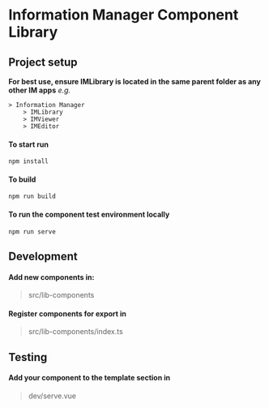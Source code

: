 # Information Manager Component Library

## Project setup

**For best use, ensure IMLibrary is located in the same parent folder as any other IM apps**
*e.g.*

    > Information Manager
        > IMLibrary
        > IMViewer
        > IMEditor

#### To start run

`npm install`


#### To build

`npm run build`


#### To run the component test environment locally

`npm run serve`


## Development

#### Add new components in:

> src/lib-components

#### Register components for export in

> src/lib-components/index.ts

## Testing

#### Add your component to the template section in

> dev/serve.vue
